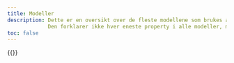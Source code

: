 ```yaml
---
title: Modeller
description: Dette er en oversikt over de fleste modellene som brukes av de forskjellige API-ene.
             Den forklarer ikke hver eneste property i alle modeller, men forsøker å gi en solid introduksjon til de viktigste delene.
toc: false
---
```



{{<children />}}
